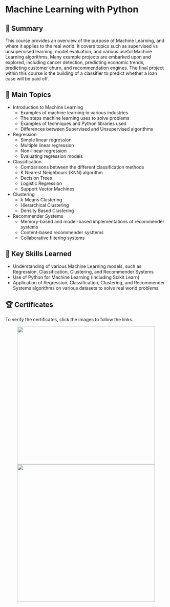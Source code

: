 # Machine Learning with Python

## 📄 Summary 
This course provides an overview of the purpose of Machine Learning, and where it applies to the real world. It covers topics such as supervised vs unsupervised learning, model evaluation, and various useful Machine Learning algorithms. Many example projects are embarked upon and explored, including cancer detection, predicting economic trends, predicting customer churn, and recommendation engines. The final project within this course is the building of a classifier to predict whether a loan case will be paid off.

## 📑 Main Topics 
- Introduction to Machine Learning 
  - Examples of machine learning in various industries
  - The steps machine learning uses to solve problems
  - Examples of techniques and Python libraries used 
  - Differences between Supervised and Unsupervised algorithms
- Regression
  - Simple linear regression
  - Multiple linear regression
  - Non-linear regression
  - Evaluating regression models
- Classification
  - Comparisons between the different classification methods
  - K Nearest Neighbours (KNN) algorithm
  - Decision Trees
  - Logistic Regression
  - Support Vector Machines
- Clustering
  - k-Means Clustering
  - Hierarchical Clustering
  - Density Based Clustering
- Recommender Systems
  - Memory-based and model-based implementations of recommender systems
  - Content-based recommender systtems
  - Collaborative filtering systems

## 🔑 Key Skills Learned 
- Understanding of various Machine Learning models, such as Regression, Classification, Clustering, and Recommender Systems
- Use of Python for Machine Learning (including Scikit Learn)
- Application of Regression, Classification, Clustering, and Recommender Systems algorithms on various datasets to solve real world problems

## 🏆 Certificates 
To verify the certificates, click the images to follow the links.

<p align="middle">
  <a href="https://coursera.org/share/1b9183984f11d42969f6dc2c60de847f"><img src="https://user-images.githubusercontent.com/84391594/152701744-c765e75c-62a9-4b26-9f62-df48c4614d5c.png" height="430"></a>
  <a href="https://www.credly.com/badges/b54bde88-0909-4564-8028-b78bae7170bb/public_url"><img src="https://user-images.githubusercontent.com/84391594/152701694-4a2b4ac7-9a8a-4dd3-bce9-fcf8143cd009.png" height="430"></a>
</p>
